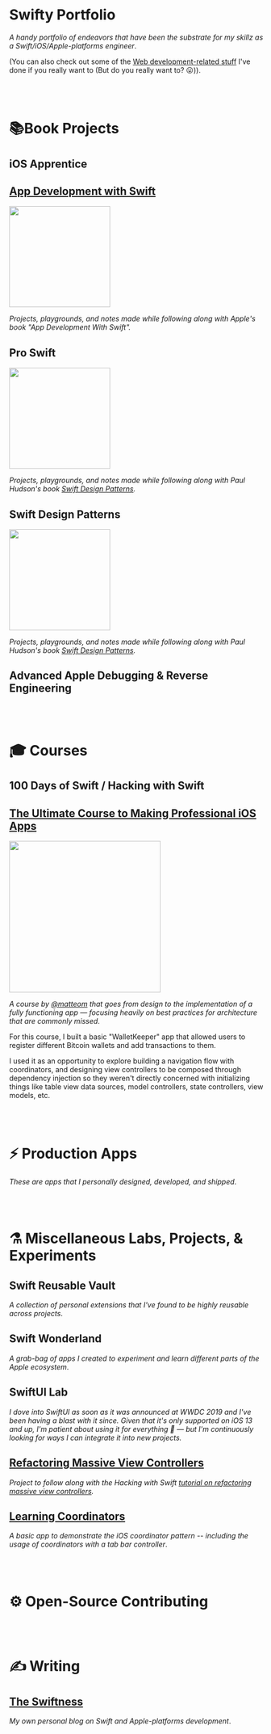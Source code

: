 # Swifty Portfolio

_A handy portfolio of endeavors that have been the substrate for my skillz as a Swift/iOS/Apple-platforms engineer_.

(You can also check out some of the [Web development-related stuff](https://github.com/BrianSipple) I've done if you really want to (But do you really want to? 😛)).


</br>
</br>

# 📚Book Projects

## iOS Apprentice


## [App Development with Swift](https://github.com/CypherPoet/book--app-development-with-swift)

<div style="text-align: left;">
  <img src="./assets/images/app-development-with-swift.png" width="200px"/>
</div>

_Projects, playgrounds, and notes made while following along with Apple's book "App Development With Swift"._



## Pro Swift

<div style="text-align: left;">
  <img src="./assets/images/pro-swift.png" width="200px"/>
</div>

_Projects, playgrounds, and notes made while following along with Paul Hudson's book [Swift Design Patterns](https://www.hackingwithswift.com/store/swift-design-patterns)._



## Swift Design Patterns

<div style="text-align: left;">
  <img src="./assets/images/swift-design-patterns.png" width="200px"/>
</div>

_Projects, playgrounds, and notes made while following along with Paul Hudson's book [Swift Design Patterns](https://www.hackingwithswift.com/store/swift-design-patterns)._





## Advanced Apple Debugging & Reverse Engineering



</br>
</br>

# 🎓 Courses

## 100 Days of Swift / Hacking with Swift


## [The Ultimate Course to Making Professional iOS Apps](https://github.com/CypherPoet/WalletKeeper)

<div style="text-align: left;">
  <img src="./assets/images/ultimate-course-to-ios-development.gif" width="300px"/>
</div>

_A course by [@matteom](https://github.com/matteom) that goes from design to the implementation of a fully functioning app &mdash; focusing heavily on best practices for architecture that are commonly missed_.



For this course, I built a basic "WalletKeeper" app that allowed users to register different Bitcoin wallets and add transactions to them.

I used it as an opportunity to explore building a navigation flow with coordinators, and designing view controllers to be composed through dependency injection so they weren't directly concerned with initializing things like table view data sources, model controllers, state controllers, view models, etc.




</br>
</br>

# ⚡️ Production Apps

_These are apps that I personally designed, developed, and shipped_.



</br>
</br>

# ⚗️ Miscellaneous Labs, Projects, & Experiments

## Swift Reusable Vault

_A collection of personal extensions that I've found to be highly reusable across projects_.


## Swift Wonderland

_A grab-bag of apps I created to experiment and learn different parts of the Apple ecosystem_.


## SwiftUI Lab

_I dove into SwiftUI as soon as it was announced at WWDC 2019 and I've been having a blast with it since. Given that it's only supported on iOS 13 and up, I'm patient about using it for everything 🙂 &mdash; but I'm continuously looking for ways I can integrate it into new projects._


## [Refactoring Massive View Controllers](https://github.com/CypherPoet/refactoring-massive-view-controllers)

_Project to follow along with the Hacking with Swift [tutorial on refactoring massive view controllers](https://www.hackingwithswift.com/articles/159/how-to-refactor-massive-view-controllers)._


## [Learning Coordinators](https://github.com/CypherPoet/LearningCoordinators)

_A basic app to demonstrate the iOS coordinator pattern -- including the usage of coordinators with a tab bar controller_.



</br>
</br>

# ⚙️ Open-Source Contributing




</br>
</br>

# ✍️ Writing

## [The Swiftness](https://theswiftness.com)

_My own personal blog on Swift and Apple-platforms development_.
